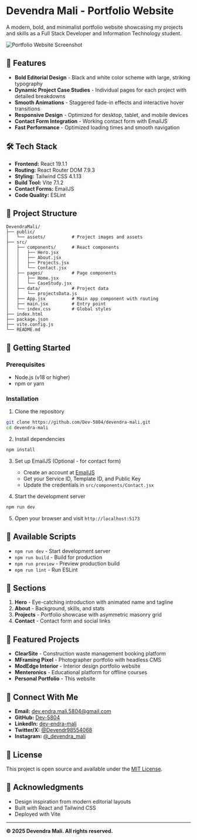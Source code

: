 # Devendra Mali - Portfolio Website

A modern, bold, and minimalist portfolio website showcasing my projects and skills as a Full Stack Developer and Information Technology student.

![Portfolio Website Screenshot](./public/assets/portfolio-screenshot.png)

## 🌟 Features

- **Bold Editorial Design** - Black and white color scheme with large, striking typography
- **Dynamic Project Case Studies** - Individual pages for each project with detailed breakdowns
- **Smooth Animations** - Staggered fade-in effects and interactive hover transitions
- **Responsive Design** - Optimized for desktop, tablet, and mobile devices
- **Contact Form Integration** - Working contact form with EmailJS
- **Fast Performance** - Optimized loading times and smooth navigation

## 🛠️ Tech Stack

- **Frontend:** React 19.1.1
- **Routing:** React Router DOM 7.9.3
- **Styling:** Tailwind CSS 4.1.13
- **Build Tool:** Vite 7.1.2
- **Contact Forms:** EmailJS
- **Code Quality:** ESLint

## 📂 Project Structure

```
DevendraMali/
├── public/
│   └── assets/          # Project images and assets
├── src/
│   ├── components/      # React components
│   │   ├── Hero.jsx
│   │   ├── About.jsx
│   │   ├── Projects.jsx
│   │   └── Contact.jsx
│   ├── pages/           # Page components
│   │   ├── Home.jsx
│   │   └── CaseStudy.jsx
│   ├── data/            # Project data
│   │   └── projectsData.js
│   ├── App.jsx          # Main app component with routing
│   ├── main.jsx         # Entry point
│   └── index.css        # Global styles
├── index.html
├── package.json
├── vite.config.js
└── README.md
```

## 🚀 Getting Started

### Prerequisites

- Node.js (v18 or higher)
- npm or yarn

### Installation

1. Clone the repository
```bash
git clone https://github.com/Dev-5804/devendra-mali.git
cd devendra-mali
```

2. Install dependencies
```bash
npm install
```

3. Set up EmailJS (Optional - for contact form)
   - Create an account at [EmailJS](https://www.emailjs.com/)
   - Get your Service ID, Template ID, and Public Key
   - Update the credentials in `src/components/Contact.jsx`

4. Start the development server
```bash
npm run dev
```

5. Open your browser and visit `http://localhost:5173`

## 📜 Available Scripts

- `npm run dev` - Start development server
- `npm run build` - Build for production
- `npm run preview` - Preview production build
- `npm run lint` - Run ESLint

## 🎨 Sections

1. **Hero** - Eye-catching introduction with animated name and tagline
2. **About** - Background, skills, and stats
3. **Projects** - Portfolio showcase with asymmetric masonry grid
4. **Contact** - Contact form and social links

## 📱 Featured Projects

- **ClearSite** - Construction waste management booking platform
- **MFraming Pixel** - Photographer portfolio with headless CMS
- **ModEdge Interior** - Interior design portfolio website
- **Menteronics** - Educational platform for offline courses
- **Personal Portfolio** - This website

## 🔗 Connect With Me

- **Email:** dev.endra.mali.5804@gmail.com
- **GitHub:** [Dev-5804](https://github.com/Dev-5804/)
- **LinkedIn:** [dev-endra-mali](https://www.linkedin.com/in/dev-endra-mali/)
- **Twitter/X:** [@Devendr98554068](https://x.com/Devendr98554068)
- **Instagram:** [@_devendra_mali](https://www.instagram.com/_devendra_mali/)

## 📄 License

This project is open source and available under the [MIT License](LICENSE).

## 🙏 Acknowledgments

- Design inspiration from modern editorial layouts
- Built with React and Tailwind CSS
- Deployed with Vite

---

**© 2025 Devendra Mali. All rights reserved.**
